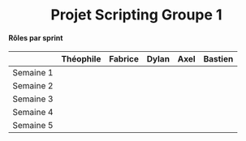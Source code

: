 <div align="center"><H1> Projet Scripting Groupe 1 </H1></div>


#### Rôles par sprint

| | Théophile | Fabrice | Dylan | Axel | Bastien |
| :-: | :-: | :-: | :-: | :-: | :-: |
| Semaine 1 | 
| Semaine 2 | 
| Semaine 3 |
| Semaine 4 |
| Semaine 5 |
